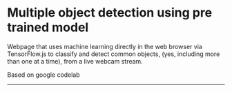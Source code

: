 Multiple object detection using pre trained model
=================

Webpage that uses machine learning directly in the web browser via TensorFlow.js to classify and detect common objects, (yes, including more than one at a time), from a live webcam stream.

Based on google codelab

-------------------
